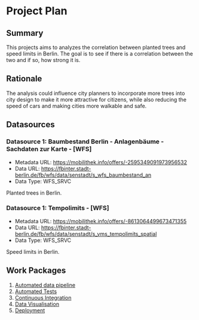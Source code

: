 # Project Plan

## Summary

<!-- Describe your data science project in max. 5 sentences. -->

This projects aims to analyzes the correlation between planted trees and speed limits in Berlin. The goal is to see if there is a correlation between the two and if so, how strong it is.

## Rationale

<!-- Outline the impact of the analysis, e.g. which pains it solves. -->

The analysis could influence city planners to incorporate more trees into city design to make it more attractive for citizens, while also reducing the speed of cars and making cities more walkable and safe.

## Datasources

<!-- Describe each datasources you plan to use in a section. Use the prefic "DatasourceX" where X is the id of the datasource. -->

### Datasource 1: Baumbestand Berlin - Anlagenbäume - Sachdaten zur Karte - [WFS]

- Metadata URL: https://mobilithek.info/offers/-2595349091973956532
- Data URL: https://fbinter.stadt-berlin.de/fb/wfs/data/senstadt/s_wfs_baumbestand_an
- Data Type: WFS_SRVC

Planted trees in Berlin.

### Datasource 1: Tempolimits - [WFS]

- Metadata URL: https://mobilithek.info/offers/-8613064499673471355
- Data URL: https://fbinter.stadt-berlin.de/fb/wfs/data/senstadt/s_vms_tempolimits_spatial
- Data Type: WFS_SRVC

Speed limits in Berlin.

## Work Packages

<!-- List of work packages ordered sequentially, each pointing to an issue with more details. -->

1. [Automated data pipeline](https://github.com/motschel123/2023-amse/issues/1)
2. [Automated Tests](https://github.com/motschel123/2023-amse/issues/2)
3. [Continuous Integration](https://github.com/motschel123/2023-amse/issues/3)
4. [Data Visualisation](https://github.com/motschel123/2023-amse/issues/5)
5. [Deployment](https://github.com/motschel123/2023-amse/issues/4)
